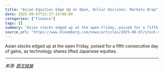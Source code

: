 ```yaml
---
title: "Asian Equities Edge Up at Open, Dollar Declines: Markets Wrap"
date: 2025-08-07T22:37:15+08:00
categories: ["finance"]
tags: []
summary: "Asian stocks edged up at the open Friday, poised for a fifth consecutive day of gains, as technology shares lifted Japanese equities."
source_url: "https://www.bloomberg.com/news/articles/2025-08-07/stock-market-today-dow-s-p-live-updates"
---
```


Asian stocks edged up at the open Friday, poised for a fifth consecutive day of gains, as technology shares lifted Japanese equities.

---

*来源: [原文链接](https://www.bloomberg.com/news/articles/2025-08-07/stock-market-today-dow-s-p-live-updates)*
